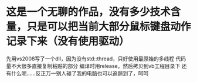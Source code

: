 # 这是一个无聊的作品，没有多少技术含量，只是可以把当前大部分鼠标键盘动作记录下来（没有使用驱动）
先用vs2008写了一个dll，因为没有std::thread，只好使用最原始的多线程
代码量不大很多直接复制粘贴的部分
编译时用release，然后拷贝到vb工程目录下
还有什么呢……反正万一别人碰了我的电脑也可以追踪到了，呵呵
